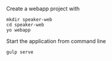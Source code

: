 Create a webapp project with

```
mkdir speaker-web
cd speaker-web
yo webapp
```

Start the application from command line

```
gulp serve
```
